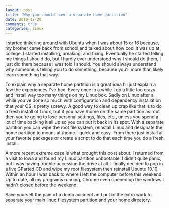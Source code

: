 ```yaml
---
layout: post
title: "Why you should have a separate home partition"
date: 2010-12-20
comments: true
categories: linux
---
```


I started tinkering around with Ubuntu when I was about 15 or 16 because, my brother came back from school and talked about how cool it was up at college. I started installing, breaking, and fixing. Eventually he started telling me things I should do, but I hardly ever understood why I should do them, I just did them because I was told I should. You should always understand why someone is telling you to do something, because you'll more than likely learn something that way.

To explain why a separate home partition is a great idea I'll just explain a few the experiences I've had. Every once in a while I go a little too crazy and install way too many things on my Linux box. Sadly on Linux after a while you've done so much with configuration and dependency installation that your OS is pretty screwy. A good way to clean up crap like that is to do a fresh install of Linux, but if you have /home on the same partition as root then you're going to lose personal settings, files, etc., unless you spend a lot of time backing it all up so you can put it back in its spot. With a separate partition you can wipe the root file system, reinstall Linux and designate the home partition to mount at /home - quick and easy. From there just install all your favorite packages or create a script to do that each time you do a fresh install.

A more recent extreme case is what brought this post about. I returned from a visit to Iowa and found my Linux partition unbootable. I didn't quite panic, but I was having trouble accessing the drive at all. I finally decided to pop in a live GParted CD and wipe my root filesystem then reinstall Ubuntu 10.10. Within an hour I was back to where I left the computer before this weekend. Up to date, all my programs running, Chrome even opened up the windows I hadn't closed before the weekend.

Save yourself the pain of a dumb accident and put in the extra work to separate your main linux filesystem partition and your home directory.
